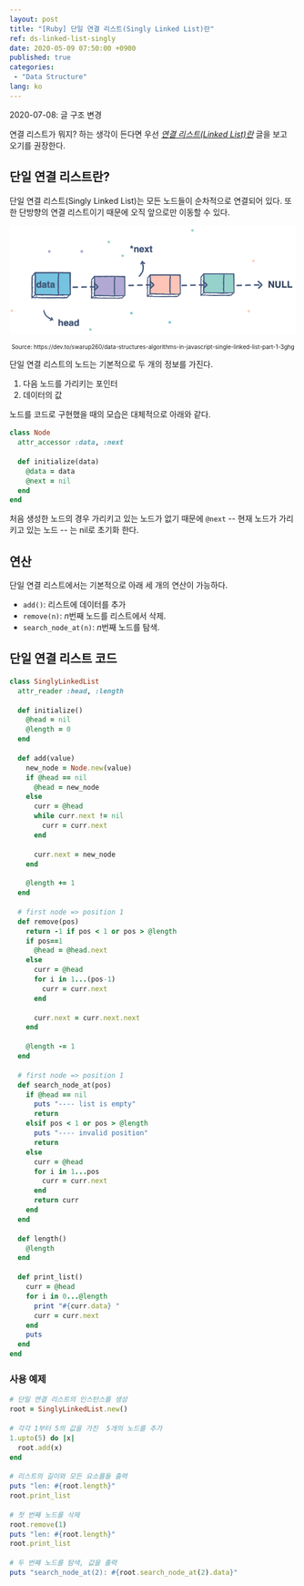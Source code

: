 ```yaml
---
layout: post
title: "[Ruby] 단일 연결 리스트(Singly Linked List)란"
ref: ds-linked-list-singly
date: 2020-05-09 07:50:00 +0900
published: true
categories:
 - "Data Structure"
lang: ko
---
```


<div class="updated">2020-07-08: 글 구조 변경</div>

연결 리스트가 뭐지? 하는 생각이 든다면 우선 <i>[연결 리스트(Linked List)란](./ko-data-structure-linked-list)</i> 
글을 보고 오기를 권장한다.

<div class="divider"></div>

## 단일 연결 리스트란?
단일 연결 리스트(Singly Linked List)는 모든 노드들이 순차적으로 연결되어 있다. 
또한 단방향의 연결 리스트이기 때문에 오직 앞으로만 이동할 수 있다.

![Linked List image](assets/images/data-structure/linked-list/linkedlist.png)
<div style="font-size: 10px; text-align: center;">Source: https://dev.to/swarup260/data-structures-algorithms-in-javascript-single-linked-list-part-1-3ghg</div>

단일 연결 리스트의 노드는 기본적으로 두 개의 정보를 가진다.
1. 다음 노드를 가리키는 포인터
2. 데이터의 값

노드를 코드로 구현했을 때의 모습은 대체적으로 아래와 같다.

```rb
class Node
  attr_accessor :data, :next
  
  def initialize(data)
    @data = data
    @next = nil
  end
end
```

처음 생성한 노드의 경우 가리키고 있는 노드가 없기 때문에 `@next` -- 현재 노드가 가리키고 있는 노드 -- 는 nil로 초기화 한다.

<div class="divider"></div>

## 연산

단일 연결 리스트에서는 기본적으로 아래 세 개의 연산이 가능하다.
- `add()`: 리스트에 데이터를 추가
- `remove(n)`: <i>n</i>번째 노드를 리스트에서 삭제. 
- `search_node_at(n)`: <i>n</i>번째 노드를 탐색.

<div class="divider"></div>

## 단일 연결 리스트 코드

```rb
class SinglyLinkedList
  attr_reader :head, :length

  def initialize()
    @head = nil
    @length = 0
  end

  def add(value)
    new_node = Node.new(value)
    if @head == nil
      @head = new_node
    else
      curr = @head
      while curr.next != nil
        curr = curr.next
      end

      curr.next = new_node
    end

    @length += 1
  end

  # first node => position 1
  def remove(pos)
    return -1 if pos < 1 or pos > @length
    if pos==1
      @head = @head.next
    else
      curr = @head
      for i in 1...(pos-1)
        curr = curr.next
      end

      curr.next = curr.next.next
    end

    @length -= 1
  end

  # first node => position 1
  def search_node_at(pos)
    if @head == nil
      puts "---- list is empty"
      return 
    elsif pos < 1 or pos > @length
      puts "---- invalid position"
      return
    else
      curr = @head
      for i in 1...pos
        curr = curr.next
      end
      return curr
    end
  end

  def length()
    @length
  end

  def print_list()
    curr = @head
    for i in 0...@length
      print "#{curr.data} "
      curr = curr.next
    end
    puts
  end
end
```

### 사용 예제

```rb
# 단일 연결 리스트의 인스턴스를 생성
root = SinglyLinkedList.new()

# 각각 1부터 5의 값을 가진  5개의 노드를 추가
1.upto(5) do |x|
  root.add(x)
end

# 리스트의 길이와 모든 요소를들 출력
puts "len: #{root.length}"
root.print_list

# 첫 번째 노드를 삭제
root.remove(1)
puts "len: #{root.length}"
root.print_list

# 두 번째 노드를 탐색, 값을 출력
puts "search_node_at(2): #{root.search_node_at(2).data}"
```
